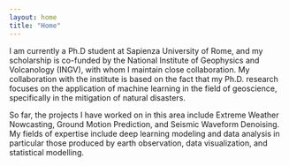 ```yaml
---
layout: home
title: "Home"
---
```


I am currently a Ph.D student at Sapienza University of Rome, and my scholarship is co-funded by the National Institute of Geophysics and Volcanology (INGV), with whom I maintain close collaboration. My collaboration with the institute is based on the fact that my Ph.D. research focuses on the application of machine learning in the field of geoscience, specifically in the mitigation of natural disasters. 

So far, the projects I have worked on in this area include Extreme Weather Nowcasting, Ground Motion Prediction, and Seismic Waveform Denoising. My fields of expertise include deep learning modeling and data analysis in particular those produced by earth observation, data visualization, and statistical modelling.
